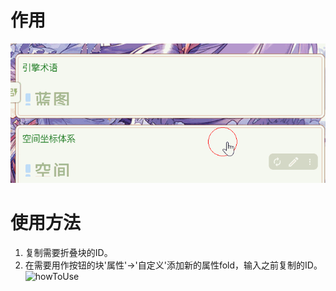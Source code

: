# 作用

![useage](https://github.com/AirParty/siyuan-plugin-fold-button/blob/main/useage.gif)
# 使用方法
1. 复制需要折叠块的ID。
2. 在需要用作按钮的块'属性'->'自定义'添加新的属性fold，输入之前复制的ID。
![howToUse](https://github.com/AirParty/siyuan-plugin-fold-button/blob/main/howToUse.gif)